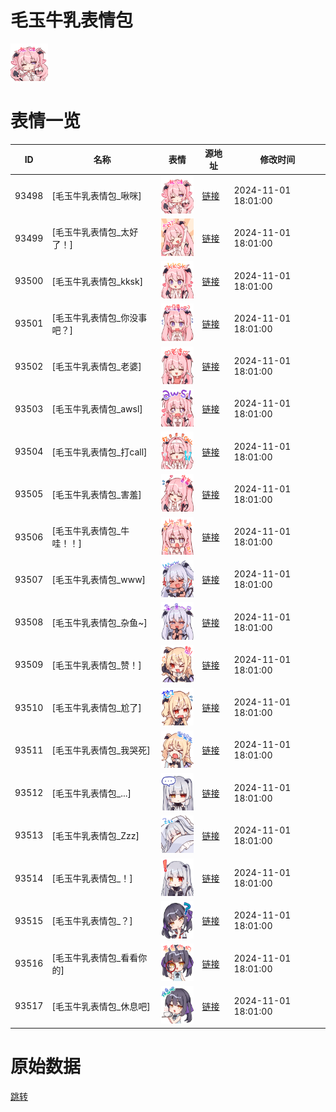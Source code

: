 # 毛玉牛乳表情包

<img src="./cover.png" height="60" alt="cover" />

# 表情一览

|ID|名称|表情|源地址|修改时间|
|----|----|----|----|----|
|93498|[毛玉牛乳表情包_啾咪]|<img src="./pic/093498_%5B毛玉牛乳表情包_啾咪%5D.png" height="60" alt="啾咪"/>|[链接](https://i0.hdslb.com/bfs/garb/09e1546a8aaba174e973d14904a3b5e3b69b596e.png)|2024-11-01 18:01:00|
|93499|[毛玉牛乳表情包_太好了！]|<img src="./pic/093499_%5B毛玉牛乳表情包_太好了！%5D.png" height="60" alt="太好了！"/>|[链接](https://i0.hdslb.com/bfs/garb/fd9c590a04eea5b6ec5be92c41d789d087238f47.png)|2024-11-01 18:01:00|
|93500|[毛玉牛乳表情包_kksk]|<img src="./pic/093500_%5B毛玉牛乳表情包_kksk%5D.png" height="60" alt="kksk"/>|[链接](https://i0.hdslb.com/bfs/garb/5bb37681e36a9d67444fe2214ea2c1f0026b63ba.png)|2024-11-01 18:01:00|
|93501|[毛玉牛乳表情包_你没事吧？]|<img src="./pic/093501_%5B毛玉牛乳表情包_你没事吧？%5D.png" height="60" alt="你没事吧？"/>|[链接](https://i0.hdslb.com/bfs/garb/253a499cff549f5361262ac98b55c528c152118a.png)|2024-11-01 18:01:00|
|93502|[毛玉牛乳表情包_老婆]|<img src="./pic/093502_%5B毛玉牛乳表情包_老婆%5D.png" height="60" alt="老婆"/>|[链接](https://i0.hdslb.com/bfs/garb/b6a99f11102c9433ba6d18433a6a3a84b81662ec.png)|2024-11-01 18:01:00|
|93503|[毛玉牛乳表情包_awsl]|<img src="./pic/093503_%5B毛玉牛乳表情包_awsl%5D.png" height="60" alt="awsl"/>|[链接](https://i0.hdslb.com/bfs/garb/f297dd16380c1729ccbe48dae1b316f4187dfe41.png)|2024-11-01 18:01:00|
|93504|[毛玉牛乳表情包_打call]|<img src="./pic/093504_%5B毛玉牛乳表情包_打call%5D.png" height="60" alt="打call"/>|[链接](https://i0.hdslb.com/bfs/garb/d4a87e58131dace26d640385aef6688e41f959a3.png)|2024-11-01 18:01:00|
|93505|[毛玉牛乳表情包_害羞]|<img src="./pic/093505_%5B毛玉牛乳表情包_害羞%5D.png" height="60" alt="害羞"/>|[链接](https://i0.hdslb.com/bfs/garb/62a8266693cc99ce8969fad3f3ccec98beb4612e.png)|2024-11-01 18:01:00|
|93506|[毛玉牛乳表情包_牛哇！！]|<img src="./pic/093506_%5B毛玉牛乳表情包_牛哇！！%5D.png" height="60" alt="牛哇！！"/>|[链接](https://i0.hdslb.com/bfs/garb/4edfeb74ae3373a0ed9eb7b305f2abb63312879d.png)|2024-11-01 18:01:00|
|93507|[毛玉牛乳表情包_www]|<img src="./pic/093507_%5B毛玉牛乳表情包_www%5D.png" height="60" alt="www"/>|[链接](https://i0.hdslb.com/bfs/garb/19c9fba6918ee85c545ebd5de10ce38c7211b93e.png)|2024-11-01 18:01:00|
|93508|[毛玉牛乳表情包_杂鱼~]|<img src="./pic/093508_%5B毛玉牛乳表情包_杂鱼~%5D.png" height="60" alt="杂鱼~"/>|[链接](https://i0.hdslb.com/bfs/garb/6f22c8ee1b73b114b13b0d116aae7f458e1cea17.png)|2024-11-01 18:01:00|
|93509|[毛玉牛乳表情包_赞！]|<img src="./pic/093509_%5B毛玉牛乳表情包_赞！%5D.png" height="60" alt="赞！"/>|[链接](https://i0.hdslb.com/bfs/garb/cc842973ec411bf4092900e4ef6353a1bffafbf2.png)|2024-11-01 18:01:00|
|93510|[毛玉牛乳表情包_尬了]|<img src="./pic/093510_%5B毛玉牛乳表情包_尬了%5D.png" height="60" alt="尬了"/>|[链接](https://i0.hdslb.com/bfs/garb/385231d6b4b131ffda08878a7609991acabda161.png)|2024-11-01 18:01:00|
|93511|[毛玉牛乳表情包_我哭死]|<img src="./pic/093511_%5B毛玉牛乳表情包_我哭死%5D.png" height="60" alt="我哭死"/>|[链接](https://i0.hdslb.com/bfs/garb/2a3522a1db1477f8d3409197ed6a53bf00307558.png)|2024-11-01 18:01:00|
|93512|[毛玉牛乳表情包_...]|<img src="./pic/093512_%5B毛玉牛乳表情包_...%5D.png" height="60" alt="..."/>|[链接](https://i0.hdslb.com/bfs/garb/334941604f1def0885490747e3821fcf672d85ab.png)|2024-11-01 18:01:00|
|93513|[毛玉牛乳表情包_Zzz]|<img src="./pic/093513_%5B毛玉牛乳表情包_Zzz%5D.png" height="60" alt="Zzz"/>|[链接](https://i0.hdslb.com/bfs/garb/d1926aa48845649aa8214ed50a166c31bcb014a5.png)|2024-11-01 18:01:00|
|93514|[毛玉牛乳表情包_！]|<img src="./pic/093514_%5B毛玉牛乳表情包_！%5D.png" height="60" alt="！"/>|[链接](https://i0.hdslb.com/bfs/garb/874bf78fb8dc9cbcb0a1b510b952c6912d09f6b9.png)|2024-11-01 18:01:00|
|93515|[毛玉牛乳表情包_？]|<img src="./pic/093515_%5B毛玉牛乳表情包_？%5D.png" height="60" alt="？"/>|[链接](https://i0.hdslb.com/bfs/garb/579c7824faed187054570b3e751c2b2753bd9e9b.png)|2024-11-01 18:01:00|
|93516|[毛玉牛乳表情包_看看你的]|<img src="./pic/093516_%5B毛玉牛乳表情包_看看你的%5D.png" height="60" alt="看看你的"/>|[链接](https://i0.hdslb.com/bfs/garb/0b4b0cce5c6b4d0d8fb3586fca9b6049bdbab624.png)|2024-11-01 18:01:00|
|93517|[毛玉牛乳表情包_休息吧]|<img src="./pic/093517_%5B毛玉牛乳表情包_休息吧%5D.png" height="60" alt="休息吧"/>|[链接](https://i0.hdslb.com/bfs/garb/615c7cf795d25320e39f22b2a5cf8798dd001560.png)|2024-11-01 18:01:00|

# 原始数据

[跳转](./raw.json)

